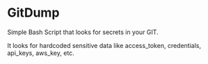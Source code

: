 # GitDump
Simple Bash Script that looks for secrets in your GIT.

It looks for hardcoded sensitive data like access_token, credentials, api_keys, aws_key, etc.
